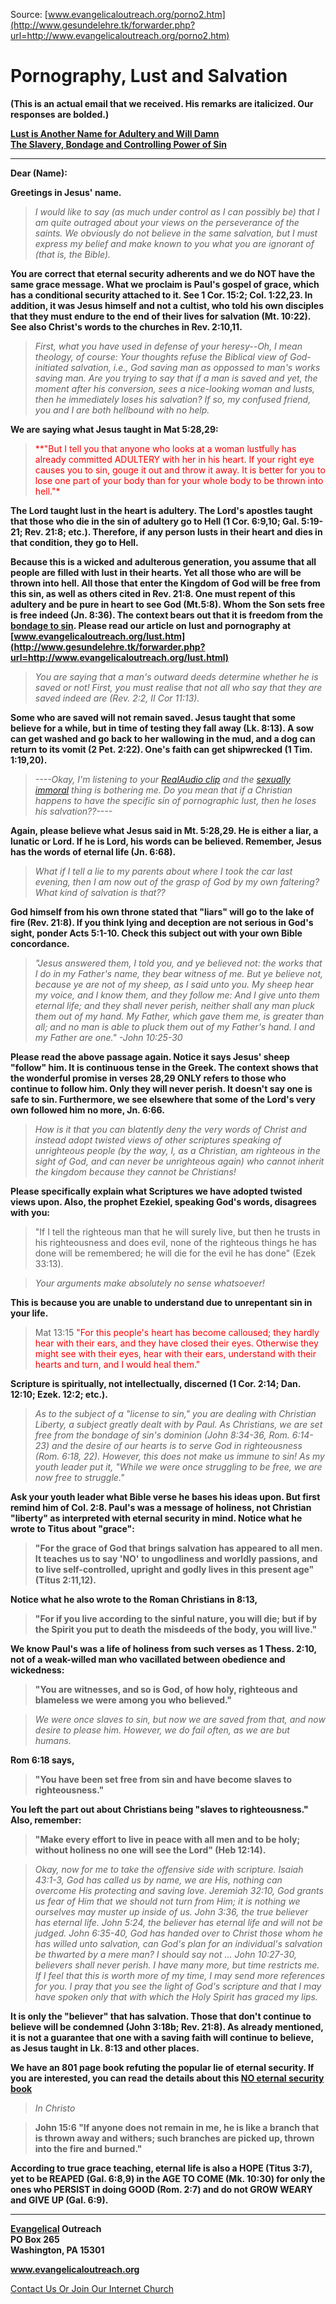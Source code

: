 <!--t Pornography, Lust and Salvation t-->
<!--d  d-->

Source: [www.evangelicaloutreach.org/porno2.htm](http://www.gesundelehre.tk/forwarder.php?url=http://www.evangelicaloutreach.org/porno2.htm)


# Pornography, Lust and Salvation

**(This is an actual email that we received. His remarks are italicized. Our responses are bolded.)**

**[Lust is Another Name for Adultery and Will Damn](http://www.gesundelehre.tk/forwarder.php?url=http://www.evangelicaloutreach.org/lust.html)**  
**[The Slavery, Bondage and Controlling Power of Sin](http://www.gesundelehre.tk/forwarder.php?url=http://www.evangelicaloutreach.org/sin.html)**


* * *

**Dear (Name):**

**Greetings in Jesus' name.**

> _I would like to say (as much under control as I can possibly be) that I am quite outraged about your views on the perseverance of the saints. We obviously do not believe in the same salvation, but I must express my belief and make known to you what you are ignorant of (that is, the Bible)._

**You are correct that eternal security adherents and we do NOT have the same grace message. What we proclaim is Paul's gospel of grace, which has a conditional security attached to it. See 1 Cor. 15:2; Col. 1:22,23\. In addition, it was Jesus himself and not a cultist, who told his own disciples that they must endure to the end of their lives for salvation (Mt. 10:22). See also Christ's words to the churches in Rev. 2:10,11.**

> _First, what you have used in defense of your heresy--Oh, I mean theology, of course: Your thoughts refuse the Biblical view of God-initiated salvation, i.e., God saving man as oppossed to man's works saving man. Are you trying to say that if a man is saved and yet, the moment after his conversion, sees a nice-looking woman and lusts, then he immediately loses his salvation? If so, my confused friend, you and I are both hellbound with no help._

**We are saying what Jesus taught in Mat 5:28,29:**

> <font color="red">**"But I tell you that anyone who looks at a woman lustfully has already committed ADULTERY with her in his heart. If your right eye causes you to sin, gouge it out and throw it away. It is better for you to lose one part of your body than for your whole body to be thrown into hell."*</font>

**The Lord taught lust in the heart is adultery. The Lord's apostles taught that those who die in the sin of adultery go to Hell (1 Cor. 6:9,10; Gal. 5:19-21; Rev. 21:8; etc.). Therefore, if any person lusts in their heart and dies in that condition, they go to Hell.**

**Because this is a wicked and adulterous generation, you assume that all people are filled with lust in their hearts. Yet all those who are will be thrown into hell. All those that enter the Kingdom of God will be free from this sin, as well as others cited in Rev. 21:8\. One must repent of this adultery and be pure in heart to see God (Mt.5:8). Whom the Son sets free is free indeed (Jn. 8:36). The context bears out that it is freedom from the [bondage to sin](http://www.gesundelehre.tk/forwarder.php?url=http://www.evangelicaloutreach.org/sin.html). Please read our article on lust and pornography at [www.evangelicaloutreach.org/lust.htm](http://www.gesundelehre.tk/forwarder.php?url=http://www.evangelicaloutreach.org/lust.html)**

> _You are saying that a man's outward deeds determine whether he is saved or not! First, you must realise that not all who say that they are saved indeed are (Rev. 2:2, II Cor 11:13)._

**Some who are saved will not remain saved. Jesus taught that some believe for a while, but in time of testing they fall away (Lk. 8:13). A sow can get washed and go back to her wallowing in the mud, and a dog can return to its vomit (2 Pet. 2:22). One's faith can get shipwrecked (1 Tim. 1:19,20).**

> _----Okay, I'm listening to your [RealAudio clip](http://www.gesundelehre.tk/forwarder.php?url=http://www.evangelicaloutreach.org/sermons.html) and the [sexually immoral](http://www.gesundelehre.tk/forwarder.php?url=http://www.evangelicaloutreach.org/true-grace-false-grace.html) thing is bothering me. Do you mean that if a Christian happens to have the specific sin of pornographic lust, then he loses his salvation??----_

**Again, please believe what Jesus said in Mt. 5:28,29\. He is either a liar, a lunatic or Lord. If he is Lord, his words can be believed. Remember, Jesus has the words of eternal life (Jn. 6:68).**

> _What if I tell a lie to my parents about where I took the car last evening, then I am now out of the grasp of God by my own faltering? What kind of salvation is that??_

**God himself from his own throne stated that "liars" will go to the lake of fire (Rev. 21:8). If you think lying and deception are not serious in God's sight, ponder Acts 5:1-10\. Check this subject out with your own Bible concordance.**

> _"Jesus answered them, I told you, and ye believed not: the works that I do in my Father's name, they bear witness of me. But ye believe not, because ye are not of my sheep, as I said unto you. My sheep hear my voice, and I know them, and they follow me: And I give unto them eternal life; and they shall never perish, neither shall any man pluck them out of my hand. My Father, which gave them me, is greater than all; and no man is able to pluck them out of my Father's hand. I and my Father are one." -John 10:25-30_

**Please read the above passage again. Notice it says Jesus' sheep "follow" him. It is continuous tense in the Greek. The context shows that the wonderful promise in verses 28,29 ONLY refers to those who continue to follow him. Only they will never perish. It doesn't say one is safe to sin. Furthermore, we see elsewhere that some of the Lord's very own followed him no more, Jn. 6:66.**

> _How is it that you can blatently deny the very words of Christ and instead adopt twisted views of other scriptures speaking of unrighteous people (by the way, I, as a Christian, am righteous in the sight of God, and can never be unrighteous again) who cannot inherit the kingdom because they cannot be Christians!_

**Please specifically explain what Scriptures we have adopted twisted views upon. Also, the prophet Ezekiel, speaking God's words, disagrees with you:**

> "If I tell the righteous man that he will surely live, but then he trusts in his righteousness and does evil, none of the righteous things he has done will be remembered; he will die for the evil he has done" (Ezek 33:13).

> _Your arguments make absolutely no sense whatsoever!_

**This is because you are unable to understand due to unrepentant sin in your life.**

> Mat 13:15 <font color="#FF0000">"For this people's heart has become calloused; they hardly hear with their ears, and they have closed their eyes. Otherwise they might see with their eyes, hear with their ears, understand with their hearts and turn, and I would heal them."</font>

**Scripture is spiritually, not intellectually, discerned (1 Cor. 2:14; Dan. 12:10; Ezek. 12:2; etc.).**

> _As to the subject of a "license to sin," you are dealing with Christian Liberty, a subject greatly dealt with by Paul. As Christians, we are set free from the bondage of sin's dominion (John 8:34-36, Rom. 6:14-23) and the desire of our hearts is to serve God in righteousness (Rom. 6:18, 22). However, this does not make us immune to sin! As my youth leader put it, "While we were once struggling to be free, we are now free to struggle."_

**Ask your youth leader what Bible verse he bases his ideas upon. But first remind him of Col. 2:8\. Paul's was a message of holiness, not Christian "liberty" as interpreted with eternal security in mind. Notice what he wrote to Titus about "grace":**

> **"For the grace of God that brings salvation has appeared to all men. It teaches us to say 'NO' to ungodliness and worldly passions, and to live self-controlled, upright and godly lives in this present age" (Titus 2:11,12).**

**Notice what he also wrote to the Roman Christians in 8:13,**

> **"For if you live according to the sinful nature, you will die; but if by the Spirit you put to death the misdeeds of the body, you will live."**

**We know Paul's was a life of holiness from such verses as 1 Thess. 2:10, not of a weak-willed man who vacillated between obedience and wickedness:**

> **"You are witnesses, and so is God, of how holy, righteous and blameless we were among you who believed."**

> _We were once slaves to sin, but now we are saved from that, and now desire to please him. However, we do fail often, as we are but humans._

**Rom 6:18 says,**

> **"You have been set free from sin and have become slaves to righteousness."**

**You left the part out about Christians being "slaves to righteousness." Also, remember:**

> **"Make every effort to live in peace with all men and to be holy; without holiness no one will see the Lord" (Heb 12:14).**

> _Okay, now for me to take the offensive side with scripture. Isaiah 43:1-3, God has called us by name, we are His, nothing can overcome His protecting and saving love. Jeremiah 32:10, God grants us fear of Him that we should not turn from Him; it is nothing we ourselves may muster up inside of us. John 3:36, the true believer has eternal life. John 5:24, the believer has eternal life and will not be judged. John 6:35-40, God has handed over to Christ those whom he has willed unto salvation, can God's plan for an individual's salvation be thwarted by a mere man? I should say not ... John 10:27-30, believers shall never perish. I have many more, but time restricts me. If I feel that this is worth more of my time, I may send more references for you. I pray that you see the light of God's scripture and that I may have spoken only that with which the Holy Spirit has graced my lips._

**It is only the "believer" that has salvation. Those that don't continue to believe will be condemned (John 3:18b; Rev. 21:8). As already mentioned, it is not a guarantee that one with a saving faith will continue to believe, as Jesus taught in Lk. 8:13 and other places.**

**We have an 801 page book refuting the popular lie of eternal security. If you are interested, you can read the details about this [NO eternal security book](http://www.gesundelehre.tk/forwarder.php?url=http://www.evangelicaloutreach.org/dan-corner-the-believers-conditional-security.html)**

> _In Christo_

> **John 15:6 "If anyone does not remain in me, he is like a branch that is thrown away and withers; such branches are picked up, thrown into the fire and burned."**

**According to true grace teaching, eternal life is also a HOPE (Titus 3:7), yet to be REAPED (Gal. 6:8,9) in the AGE TO COME (Mk. 10:30) for only the ones who PERSIST in doing GOOD (Rom. 2:7) and do not GROW WEARY and GIVE UP (Gal. 6:9).**

* * *

**[Evangelical](http://www.gesundelehre.tk/forwarder.php?url=http://www.evangelicaloutreach.org/index.html) Outreach**  
**PO Box 265**  
**Washington, PA 15301**

**www.evangelicaloutreach.org**

[Contact Us Or Join Our Internet Church](http://www.gesundelehre.tk/forwarder.php?url=http://www.evangelicaloutreach.org/contact.html)